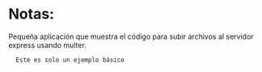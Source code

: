 # Notas:

  Pequeña aplicación que muestra el código para subir archivos al servidor express usando multer.

```
  Este es solo un ejemplo básico
```
